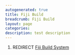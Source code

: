 ```yaml
---
autogenerated: true
title: Fiji Build
breadcrumb: Fiji Build
layout: page
categories: 
description: test description
---
```


1.  REDIRECT [Fiji Build System](Fiji_Build_System)
